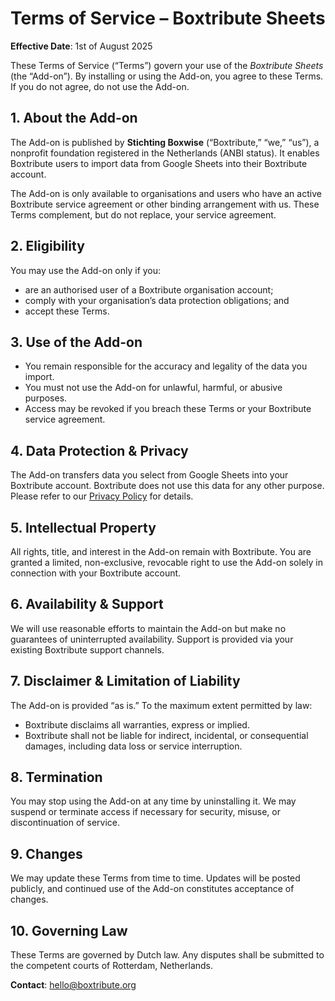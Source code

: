 # Terms of Service – Boxtribute Sheets

**Effective Date**: 1st of August 2025

These Terms of Service (“Terms”) govern your use of the _Boxtribute Sheets_ (the “Add-on”). By installing or using the Add-on, you agree to these Terms. If you do not agree, do not use the Add-on.

## 1. About the Add-on

The Add-on is published by **Stichting Boxwise** (“Boxtribute,” “we,” “us”), a nonprofit foundation registered in the Netherlands (ANBI status). It enables Boxtribute users to import data from Google Sheets into their Boxtribute account.

The Add-on is only available to organisations and users who have an active Boxtribute service agreement or other binding arrangement with us. These Terms complement, but do not replace, your service agreement.

## 2. Eligibility

You may use the Add-on only if you:

- are an authorised user of a Boxtribute organisation account;
- comply with your organisation’s data protection obligations; and
- accept these Terms.

## 3. Use of the Add-on

- You remain responsible for the accuracy and legality of the data you import.
- You must not use the Add-on for unlawful, harmful, or abusive purposes.
- Access may be revoked if you breach these Terms or your Boxtribute service agreement.

## 4. Data Protection & Privacy

The Add-on transfers data you select from Google Sheets into your Boxtribute account. Boxtribute does not use this data for any other purpose. Please refer to our [Privacy Policy](./privacy-policy.md) for details.

## 5. Intellectual Property

All rights, title, and interest in the Add-on remain with Boxtribute. You are granted a limited, non-exclusive, revocable right to use the Add-on solely in connection with your Boxtribute account.

## 6. Availability & Support

We will use reasonable efforts to maintain the Add-on but make no guarantees of uninterrupted availability. Support is provided via your existing Boxtribute support channels.

## 7. Disclaimer & Limitation of Liability

The Add-on is provided “as is.” To the maximum extent permitted by law:

- Boxtribute disclaims all warranties, express or implied.
- Boxtribute shall not be liable for indirect, incidental, or consequential damages, including data loss or service interruption.

## 8. Termination

You may stop using the Add-on at any time by uninstalling it. We may suspend or terminate access if necessary for security, misuse, or discontinuation of service.

## 9. Changes

We may update these Terms from time to time. Updates will be posted publicly, and continued use of the Add-on constitutes acceptance of changes.

## 10. Governing Law

These Terms are governed by Dutch law. Any disputes shall be submitted to the competent courts of Rotterdam, Netherlands.

**Contact**: [hello@boxtribute.org](mailto:hello@boxtribute.org)
